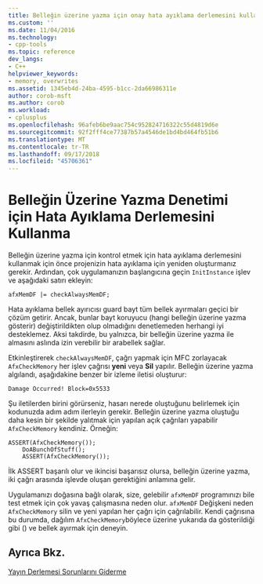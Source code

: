 ```yaml
---
title: Belleğin üzerine yazma için onay hata ayıklama derlemesini kullanma | Microsoft Docs
ms.custom: ''
ms.date: 11/04/2016
ms.technology:
- cpp-tools
ms.topic: reference
dev_langs:
- C++
helpviewer_keywords:
- memory, overwrites
ms.assetid: 1345eb4d-24ba-4595-b1cc-2da66986311e
author: corob-msft
ms.author: corob
ms.workload:
- cplusplus
ms.openlocfilehash: 96afeb6be9aac754c952824716322c55d4819d6e
ms.sourcegitcommit: 92f2fff4ce77387b57a4546de1bd4bd464fb51b6
ms.translationtype: MT
ms.contentlocale: tr-TR
ms.lasthandoff: 09/17/2018
ms.locfileid: "45706361"
---
```

# <a name="using-the-debug-build-to-check-for-memory-overwrite"></a>Belleğin Üzerine Yazma Denetimi için Hata Ayıklama Derlemesini Kullanma

Belleğin üzerine yazma için kontrol etmek için hata ayıklama derlemesini kullanmak için önce projenizin hata ayıklama için yeniden oluşturmanız gerekir. Ardından, çok uygulamanızın başlangıcına geçin `InitInstance` işlev ve aşağıdaki satırı ekleyin:

```
afxMemDF |= checkAlwaysMemDF;
```

Hata ayıklama bellek ayırıcısı guard bayt tüm bellek ayırmaları geçici bir çözüm getirir. Ancak, bunlar bayt koruyucu (hangi belleğin üzerine yazma gösterir) değiştirildikten olup olmadığını denetlemeden herhangi iyi desteklemez. Aksi takdirde, bu yalnızca, bir belleğin üzerine yazma ile almasını aslında izin verebilir bir arabellek sağlar.

Etkinleştirerek `checkAlwaysMemDF`, çağrı yapmak için MFC zorlayacak `AfxCheckMemory` her işlev çağrısı **yeni** veya **Sil** yapılır. Belleğin üzerine yazma algılandı, aşağıdakine benzer bir izleme iletisi oluşturur:

```
Damage Occurred! Block=0x5533
```

Şu iletilerden birini görürseniz, hasarı nerede oluştuğunu belirlemek için kodunuzda adım adım ilerleyin gerekir. Belleğin üzerine yazma oluştuğu daha kesin bir şekilde yalıtmak için yapılan açık çağrıları yapabilir `AfxCheckMemory` kendiniz. Örneğin:

```
ASSERT(AfxCheckMemory());
    DoABunchOfStuff();
    ASSERT(AfxCheckMemory());
```

İlk ASSERT başarılı olur ve ikincisi başarısız olursa, belleğin üzerine yazma, iki çağrı arasında işlevde oluşan gerektiğini anlamına gelir.

Uygulamanızı doğasına bağlı olarak, size, gelebilir `afxMemDF` programınızı bile test etmek için çok yavaş çalışmasına neden olur. `afxMemDF` Değişkeni neden `AfxCheckMemory` silin ve yeni yapılan her çağrı için çağrılabilir. Kendi çağrısına bu durumda, dağılım `AfxCheckMemory`böylece üzerine yukarıda da gösterildiği gibi () ve bellek ayırmak için deneyin.

## <a name="see-also"></a>Ayrıca Bkz.

[Yayın Derlemesi Sorunlarını Giderme](../../build/reference/fixing-release-build-problems.md)